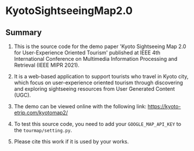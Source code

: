 # KyotoSightseeingMap2.0

## Summary
1. This is the source code for the demo paper 'Kyoto Sightseeing Map 2.0 for User-Experience Oriented Tourism' published at IEEE 4th International Conference on Multimedia Information Processing and Retrieval (IEEE MIPR 2021). 

2. It is a web-based application to support tourists who travel in Kyoto city, which focus on user-experience oriented tourism through discovering and exploring sightseeing resources from User Generated Content (UGC). 

3. The demo can be viewed online with the following link: https://kyoto-etrip.com/kyotomap2/

4. To test this source code, you need to add your `GOOGLE_MAP_API_KEY` to the `tourmap/setting.py`.

5. Please cite this work if it is used by your works.
